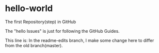 # hello-world
The first Repository(step) in GitHub

The "hello Issues" is just for following the GitHub Guides.

This line is: In the readme-edits branch, I make some change here to differ from the old branch(master).
